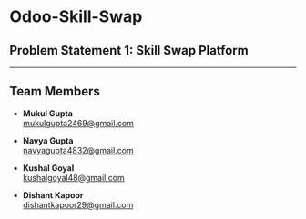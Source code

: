 # Odoo-Skill-Swap

## Problem Statement 1: Skill Swap Platform

---

## Team Members

- **Mukul Gupta**  
  [mukulgupta2469@gmail.com](mailto:mukulgupta2469@gmail.com)

- **Navya Gupta**  
  [navyagupta4832@gmail.com](mailto:navyagupta4832@gmail.com)

- **Kushal Goyal**  
  [kushalgoyal48@gmail.com](mailto:kushalgoyal48@gmail.com)

- **Dishant Kapoor**  
  [dishantkapoor29@gmail.com](mailto:dishantkapoor29@gmail.com)
